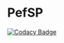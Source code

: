 # PefSP


[![Codacy Badge](https://api.codacy.com/project/badge/grade/6f439381022548cf9817cde4737f9069)](https://www.codacy.com/app/pasqualearieta94/PefSPool)

